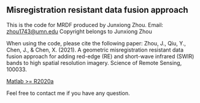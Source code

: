 ## Misregistration resistant data fusion approach
This is the code for MRDF produced by Junxiong Zhou.
Email: zhou1743@umn.edu
Copyright belongs to Junxiong Zhou

When using the code, please cite the following paper:
Zhou, J., Qiu, Y., Chen, J., & Chen, X. (2021). A geometric misregistration resistant data fusion approach for adding red-edge (RE) and short-wave infrared (SWIR) bands to high spatial resolution imagery. Science of Remote Sensing, 100033.

[Matlab >= R2020a](https://www.mathworks.com/help/map/ref/readgeoraster.html)

Feel free to contact me if you have any question.